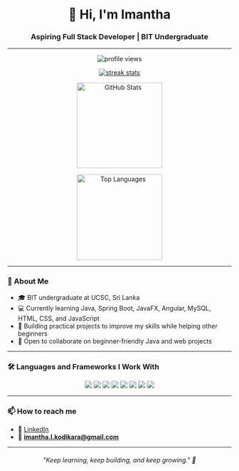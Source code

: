 <h1 align="center">👋 Hi, I'm Imantha</h1>
<h3 align="center">Aspiring Full Stack Developer | BIT Undergraduate</h3>

---

<p align="center">
  <img src="https://komarev.com/ghpvc/?username=Imantha-Kodikara&label=Profile%20views&color=0e75b6&style=flat" alt="profile views" />
</p>

<p align="center">
  <a href="https://github.com/Imantha-Kodikara">
    <img src="https://github-readme-streak-stats.herokuapp.com/?user=Imantha-Kodikara&theme=algolia" alt="streak stats" />
  </a>
</p>

<p align="center">
  <img src="https://github-readme-stats.vercel.app/api?username=Imantha-Kodikara&show_icons=true&theme=algolia" alt="GitHub Stats" height="192px" />
</p>

<p align="center">
  <img src="https://github-readme-stats.vercel.app/api/top-langs/?username=Imantha-Kodikara&layout=compact&theme=algolia" alt="Top Languages" height="192px" />
</p>

---

### 🌱 About Me

- 🎓 BIT undergraduate at UCSC, Sri Lanka
- 💻 Currently learning Java, Spring Boot, JavaFX, Angular, MySQL, HTML, CSS, and JavaScript
- 🚀 Building practical projects to improve my skills while helping other beginners
- 🤝 Open to collaborate on beginner-friendly Java and web projects

---

### 🛠️ Languages and Frameworks I Work With

<p align="center">
  <img src="https://img.shields.io/badge/Java-ED8B00?style=for-the-badge&logo=java&logoColor=white" />
  <img src="https://img.shields.io/badge/JavaFX-007396?style=for-the-badge&logo=java&logoColor=white" />
  <img src="https://img.shields.io/badge/SpringBoot-6DB33F?style=for-the-badge&logo=springboot&logoColor=white" />
  <img src="https://img.shields.io/badge/MySQL-4479A1?style=for-the-badge&logo=mysql&logoColor=white" />
  <img src="https://img.shields.io/badge/HTML5-E34F26?style=for-the-badge&logo=html5&logoColor=white" />
  <img src="https://img.shields.io/badge/CSS3-1572B6?style=for-the-badge&logo=css3&logoColor=white" />
  <img src="https://img.shields.io/badge/JavaScript-F7DF1E?style=for-the-badge&logo=javascript&logoColor=black" />
  <img src="https://img.shields.io/badge/Angular-DD0031?style=for-the-badge&logo=angular&logoColor=white" />
</p>

---

### 📫 How to reach me

- 💼 [LinkedIn](https://www.linkedin.com/in/imantha-kodikara/)
- 📧 **[imantha.l.kodikara@gmail.com](mailto:imantha.yourmail@gmail.com)**

---

<h6 align="center">"Keep learning, keep building, and keep growing." 🌱</h6>
